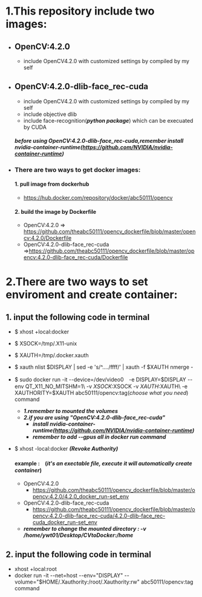 # 1.This repository include two images:
- ## OpenCV:4.2.0
  - include OpenCV4.2.0 with customized settings by compiled by my self

- ## OpenCV:4.2.0-dlib-face_rec-cuda
  - include OpenCV4.2.0 with customized settings by compiled by my self
  - include objective dlib
  - include face-recognition(***python package***) which can be execuated by CUDA
  ##### before using OpenCV:4.2.0-dlib-face_rec-cuda,***remember install nvidia-container-runtime(https://github.com/NVIDIA/nvidia-container-runtime)***

- ### There are two ways to get docker images: 
  #### 1. pull image from dockerhub
  - https://hub.docker.com/repository/docker/abc50111/opencv
  #### 2. build the image by Dockerfile
  - OpenCV:4.2.0 => https://github.com/theabc50111/opencv_dockerfile/blob/master/opencv:4.2.0/Dockerfile
  - OpenCV:4.2.0-dlib-face_rec-cuda =>https://github.com/theabc50111/opencv_dockerfile/blob/master/opencv:4.2.0-dlib-face_rec-cuda/Dockerfile


# 2.There are two ways to set enviroment and create container: 
  ## 1. input the following code in terminal
  - $ xhost +local:docker
  - $ XSOCK=/tmp/.X11-unix
  - $ XAUTH=/tmp/.docker.xauth
  - $ xauth nlist $DISPLAY | sed -e 's/^..../ffff/' | xauth -f $XAUTH nmerge -
  - $ sudo docker run -it --device=/dev/video0　-e DISPLAY=$DISPLAY --env QT_X11_NO_MITSHM=1\ -v $XSOCK:$XSOCK -v $XAUTH:$XAUTH\ 
  -e XAUTHORITY=$XAUTH abc50111/opencv:tag(*choose what you need*) command<br>
     - ***1.remember to mounted the volumes***<br>
     - ***2.if you are using "OpenCV:4.2.0-dlib-face_rec-cuda"***<br>
        - ***install nvidia-container-runtime(https://github.com/NVIDIA/nvidia-container-runtime)***<br>
        - ***remember to add --gpus all in docker run command***
  - $ xhost -local:docker ***(Revoke Authority)***
    
    #### example :　(*it's an exectable file, execute it will automatically create container*)
    - OpenCV:4.2.0
      - https://github.com/theabc50111/opencv_dockerfile/blob/master/opencv:4.2.0/4.2.0_docker_run-set_env
    - OpenCV:4.2.0-dlib-face_rec-cuda
      - https://github.com/theabc50111/opencv_dockerfile/blob/master/opencv:4.2.0-dlib-face_rec-cuda/4.2.0-dlib-face_rec-cuda_docker_run-set_env
    - ***remember to change the mounted directory : -v /home/ywt01/Desktop/CVtoDocker:/home***
  ## 2. input the following code in terminal
  - xhost +local:root 
  - docker run -it --net=host --env="DISPLAY" --volume="$HOME/.Xauthority:/root/.Xauthority:rw" abc50111/opencv:tag command

